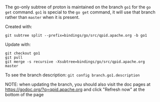 The go-only subtree of proton is maintained on the branch `go1` for the `go get`
command.  `go1` is special to the `go get` command, it will use that branch
rather than `master` when it is present.

Created with:

    git subtree split --prefix=bindings/go/src/qpid.apache.org -b go1

Update with:

    git checkout go1
    git pull
    git merge -s recursive -Xsubtree=bindings/go/src/qpid.apache.org master

To see the branch description: `git config branch.go1.description`

NOTE: when updating the branch, you should also visit the doc pages at
https://godoc.org/?q=qpid.apache.org and click "Refresh now" at the bottom of
the page
